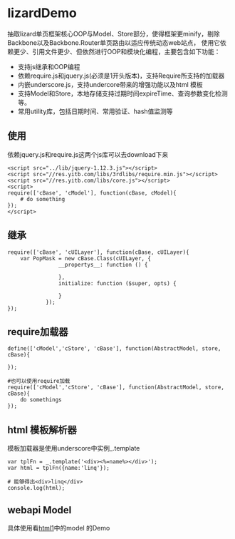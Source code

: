 # lizardDemo

抽取lizard单页框架核心OOP与Model、Store部分，使得框架更minify，剔除Backbone以及Backbone.Router单页路由以适应传统动态web站点，
使用它依赖更少、引用文件更少、但依然进行OOP和模块化编程，主要包含如下功能：
+ 支持js继承和OOP编程
+ 依赖require.js和jquery.js(必须是1开头版本)，支持Require所支持的加载器
+ 内嵌underscore.js，支持undercore带来的增强功能以及html 模板
+ 支持Model和Store，本地存储支持过期时间expireTime、查询参数变化检测等。
+ 常用utility库，包括日期时间、常用验证、hash值监测等

## 使用

依赖jquery.js和require.js这两个js库可以去download下来

```
<script src="../lib/jquery-1.12.3.js"></script>
<script src="//res.yitb.com/libs/3rdlibs/require.min.js"></script>
<script src="//res.yitb.com/libs/core.js"></script>
<script>
require(['cBase', 'cModel'], function(cBase, cModel){
    # do something
});
</script>
```


## 继承

```
require(['cBase', 'cUILayer'], function(cBase, cUILayer){
    var PopMask = new cBase.Class(cUILayer, {
                __propertys__: function () {

                },
                initialize: function ($super, opts) {

                }
            });
});

```

## require加载器

```
define(['cModel','cStore', 'cBase'], function(AbstractModel, store, cBase){

});

#也可以使用require加载
require(['cModel','cStore', 'cBase'], function(AbstractModel, store, cBase){
    do somethings
});
```

## html 模板解析器

模板加载器是使用underscore中实例_.template

```
var tplFn = _.template('<div><%=name%></div>');
var html = tplFn({name:'linq'});

# 能够得出<div>linq</div>
console.log(html);

```

## webapi Model

具体使用看[html1](html_1.html)中的model 的Demo

